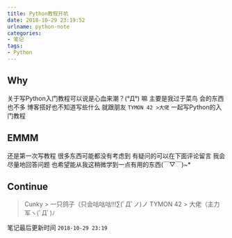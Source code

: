 ```yaml
---
title: Python教程开坑
date: 2018-10-29 23:19:52
urlname: python-note
categories:
- 笔记
tags:
- Python
---
```

## Why ##
关于写Python入门教程可以说是心血来潮？(°Д°)
嘛 主要是我过于菜鸟 会的东西也不多 博客搭好也不知道写些什么
就跟朋友 `TYMON 42 >大佬` 一起写Python的入门教程
## EMMM ##
还是第一次写教程 很多东西可能都没有考虑到 有疑问的可以在下面评论留言
我会尽量地回答问题 也希望能从我这稍微学到一点有用的东西(￣▽￣)~*

## Continue ##

> Cunky > 一只鸽子（只会咕咕咕!!!∑(ﾟДﾟノ)ノ
> TYMON 42 > 大佬（主力军ヽ(ﾟДﾟ)ﾉ

笔记最后更新时间 `2018-10-29 23:19`